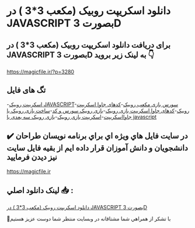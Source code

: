 # دانلود اسکریپت روبیک (مکعب 3*3 ) در JAVASCRIPT بصورت 3D

## برای دریافت دانلود اسکریپت روبیک (مکعب 3*3 ) در JAVASCRIPT بصورت 3D به لینک زیر بروید 👇

https://magicfile.ir/?p=3280

## تگ های فایل

-[اسکریپت روبیک JAVASCRIPT](https://magicfile.ir/product/%d8%a7%d8%b3%da%a9%d8%b1%db%8c%d9%be%d8%aa-%d8%b1%d9%88%d8%a8%db%8c%da%a9-%d9%85%da%a9%d8%b9%d8%a8-33-%d8%af%d8%b1-javascript-%d8%a8%d8%b5%d9%88%d8%b1%d8%aa-3d/)-[سورس بازی مکعب روبیک](https://magicfile.ir/product/%d8%a7%d8%b3%da%a9%d8%b1%db%8c%d9%be%d8%aa-%d8%b1%d9%88%d8%a8%db%8c%da%a9-%d9%85%da%a9%d8%b9%d8%a8-33-%d8%af%d8%b1-javascript-%d8%a8%d8%b5%d9%88%d8%b1%d8%aa-3d/)-[کدهای جاوا اسکریپت روبیک](https://magicfile.ir/product/%d8%a7%d8%b3%da%a9%d8%b1%db%8c%d9%be%d8%aa-%d8%b1%d9%88%d8%a8%db%8c%da%a9-%d9%85%da%a9%d8%b9%d8%a8-33-%d8%af%d8%b1-javascript-%d8%a8%d8%b5%d9%88%d8%b1%d8%aa-3d/)-[کدهای جاوا اسکریپت بازی روبیک](https://magicfile.ir/product/%d8%a7%d8%b3%da%a9%d8%b1%db%8c%d9%be%d8%aa-%d8%b1%d9%88%d8%a8%db%8c%da%a9-%d9%85%da%a9%d8%b9%d8%a8-33-%d8%af%d8%b1-javascript-%d8%a8%d8%b5%d9%88%d8%b1%d8%aa-3d/)-[بازی روبیک سورس و کد](https://magicfile.ir/product/%d8%a7%d8%b3%da%a9%d8%b1%db%8c%d9%be%d8%aa-%d8%b1%d9%88%d8%a8%db%8c%da%a9-%d9%85%da%a9%d8%b9%d8%a8-33-%d8%af%d8%b1-javascript-%d8%a8%d8%b5%d9%88%d8%b1%d8%aa-3d/)-[ساخت بازی روبیک با جاوااسکریپت](https://magicfile.ir/product/%d8%a7%d8%b3%da%a9%d8%b1%db%8c%d9%be%d8%aa-%d8%b1%d9%88%d8%a8%db%8c%da%a9-%d9%85%da%a9%d8%b9%d8%a8-33-%d8%af%d8%b1-javascript-%d8%a8%d8%b5%d9%88%d8%b1%d8%aa-3d/)-[اسکریپت بازی روبیک](https://magicfile.ir/product/%d8%a7%d8%b3%da%a9%d8%b1%db%8c%d9%be%d8%aa-%d8%b1%d9%88%d8%a8%db%8c%da%a9-%d9%85%da%a9%d8%b9%d8%a8-33-%d8%af%d8%b1-javascript-%d8%a8%d8%b5%d9%88%d8%b1%d8%aa-3d/)-[بازی روبیک سه بعدی با javascript](https://magicfile.ir/product/%d8%a7%d8%b3%da%a9%d8%b1%db%8c%d9%be%d8%aa-%d8%b1%d9%88%d8%a8%db%8c%da%a9-%d9%85%da%a9%d8%b9%d8%a8-33-%d8%af%d8%b1-javascript-%d8%a8%d8%b5%d9%88%d8%b1%d8%aa-3d/)

## ✔️ در سايت فايل هاي ويژه اي براي برنامه نويسان طراحان دانشجويان و دانش آموزان قرار داده ايم از بقيه فايل سايت نيز ديدن فرماييد

https://magicfile.ir


## لينک دانلود اصلي 📥 :

[دانلود اسکریپت روبیک (مکعب 3*3 ) در JAVASCRIPT بصورت 3D](https://magicfile.ir/product/%d8%a7%d8%b3%da%a9%d8%b1%db%8c%d9%be%d8%aa-%d8%b1%d9%88%d8%a8%db%8c%da%a9-%d9%85%da%a9%d8%b9%d8%a8-33-%d8%af%d8%b1-javascript-%d8%a8%d8%b5%d9%88%d8%b1%d8%aa-3d/) 


🙏با تشکر از همراهي شما مشتاقانه در وبسایت منتظر شما دوست عزیز هستیم

